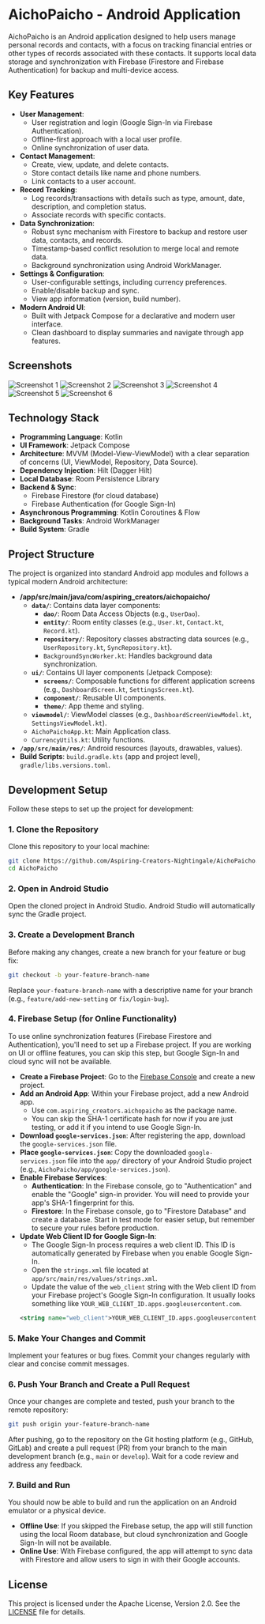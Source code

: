 # AichoPaicho - Android Application

AichoPaicho is an Android application designed to help users manage personal records and contacts, with a focus on tracking financial entries or other types of records associated with these contacts. It supports local data storage and synchronization with Firebase (Firestore and Firebase Authentication) for backup and multi-device access.

## Key Features

*   **User Management**:
    *   User registration and login (Google Sign-In via Firebase Authentication).
    *   Offline-first approach with a local user profile.
    *   Online synchronization of user data.
*   **Contact Management**:
    *   Create, view, update, and delete contacts.
    *   Store contact details like name and phone numbers.
    *   Link contacts to a user account.
*   **Record Tracking**:
    *   Log records/transactions with details such as type, amount, date, description, and completion status.
    *   Associate records with specific contacts.
*   **Data Synchronization**:
    *   Robust sync mechanism with Firestore to backup and restore user data, contacts, and records.
    *   Timestamp-based conflict resolution to merge local and remote data.
    *   Background synchronization using Android WorkManager.
*   **Settings & Configuration**:
    *   User-configurable settings, including currency preferences.
    *   Enable/disable backup and sync.
    *   View app information (version, build number).
*   **Modern Android UI**:
    *   Built with Jetpack Compose for a declarative and modern user interface.
    *   Clean dashboard to display summaries and navigate through app features.

## Screenshots

![Screenshot 1](Pic/app-ui-1.jpeg)
![Screenshot 2](Pic/app-ui-2.jpeg)
![Screenshot 3](Pic/app-ui-3.jpeg)
![Screenshot 4](Pic/app-ui-4.jpeg)
![Screenshot 5](Pic/app-ui-5.jpeg)
![Screenshot 6](Pic/app-ui-6.jpeg)

## Technology Stack

*   **Programming Language**: Kotlin
*   **UI Framework**: Jetpack Compose
*   **Architecture**: MVVM (Model-View-ViewModel) with a clear separation of concerns (UI, ViewModel, Repository, Data Source).
*   **Dependency Injection**: Hilt (Dagger Hilt)
*   **Local Database**: Room Persistence Library
*   **Backend & Sync**:
    *   Firebase Firestore (for cloud database)
    *   Firebase Authentication (for Google Sign-In)
*   **Asynchronous Programming**: Kotlin Coroutines & Flow
*   **Background Tasks**: Android WorkManager
*   **Build System**: Gradle

## Project Structure

The project is organized into standard Android app modules and follows a typical modern Android architecture:

*   **/app/src/main/java/com/aspiring_creators/aichopaicho/**
    *   **`data/`**: Contains data layer components:
        *   **`dao/`**: Room Data Access Objects (e.g., `UserDao`).
        *   **`entity/`**: Room entity classes (e.g., `User.kt`, `Contact.kt`, `Record.kt`).
        *   **`repository/`**: Repository classes abstracting data sources (e.g., `UserRepository.kt`, `SyncRepository.kt`).
        *   `BackgroundSyncWorker.kt`: Handles background data synchronization.
    *   **`ui/`**: Contains UI layer components (Jetpack Compose):
        *   **`screens/`**: Composable functions for different application screens (e.g., `DashboardScreen.kt`, `SettingsScreen.kt`).
        *   **`component/`**: Reusable UI components.
        *   **`theme/`**: App theme and styling.
    *   **`viewmodel/`**: ViewModel classes (e.g., `DashboardScreenViewModel.kt`, `SettingsViewModel.kt`).
    *   `AichoPaichoApp.kt`: Main Application class.
    *   `CurrencyUtils.kt`: Utility functions.
*   **`/app/src/main/res/`**: Android resources (layouts, drawables, values).
*   **Build Scripts**: `build.gradle.kts` (app and project level), `gradle/libs.versions.toml`.

## Development Setup

Follow these steps to set up the project for development:

### 1. Clone the Repository
Clone this repository to your local machine:
```bash
git clone https://github.com/Aspiring-Creators-Nightingale/AichoPaicho.git
cd AichoPaicho
```

### 2. Open in Android Studio
Open the cloned project in Android Studio. Android Studio will automatically sync the Gradle project.

### 3. Create a Development Branch
Before making any changes, create a new branch for your feature or bug fix:
```bash
git checkout -b your-feature-branch-name
```
Replace `your-feature-branch-name` with a descriptive name for your branch (e.g., `feature/add-new-setting` or `fix/login-bug`).

### 4. Firebase Setup (for Online Functionality)
To use online synchronization features (Firebase Firestore and Authentication), you'll need to set up a Firebase project. If you are working on UI or offline features, you can skip this step, but Google Sign-In and cloud sync will not be available.

*   **Create a Firebase Project**: Go to the [Firebase Console](https://console.firebase.google.com/) and create a new project.
*   **Add an Android App**: Within your Firebase project, add a new Android app.
    *   Use `com.aspiring_creators.aichopaicho` as the package name.
    *   You can skip the SHA-1 certificate hash for now if you are just testing, or add it if you intend to use Google Sign-In.
*   **Download `google-services.json`**: After registering the app, download the `google-services.json` file.
*   **Place `google-services.json`**: Copy the downloaded `google-services.json` file into the `app/` directory of your Android Studio project (e.g., `AichoPaicho/app/google-services.json`).
*   **Enable Firebase Services**:
    *   **Authentication**: In the Firebase console, go to "Authentication" and enable the "Google" sign-in provider. You will need to provide your app's SHA-1 fingerprint for this.
    *   **Firestore**: In the Firebase console, go to "Firestore Database" and create a database. Start in test mode for easier setup, but remember to secure your rules before production.
*   **Update Web Client ID for Google Sign-In**:
    *   The Google Sign-In process requires a web client ID. This ID is automatically generated by Firebase when you enable Google Sign-In.
    *   Open the `strings.xml` file located at `app/src/main/res/values/strings.xml`.
    *   Update the value of the `web_client` string with the Web client ID from your Firebase project's Google Sign-In configuration. It usually looks something like `YOUR_WEB_CLIENT_ID.apps.googleusercontent.com`.
    ```xml
    <string name="web_client">YOUR_WEB_CLIENT_ID.apps.googleusercontent.com</string>
    ```

### 5. Make Your Changes and Commit
Implement your features or bug fixes. Commit your changes regularly with clear and concise commit messages.

### 6. Push Your Branch and Create a Pull Request
Once your changes are complete and tested, push your branch to the remote repository:
```bash
git push origin your-feature-branch-name
```
After pushing, go to the repository on the Git hosting platform (e.g., GitHub, GitLab) and create a pull request (PR) from your branch to the main development branch (e.g., `main` or `develop`). Wait for a code review and address any feedback.

### 7. Build and Run
You should now be able to build and run the application on an Android emulator or a physical device.

*   **Offline Use**: If you skipped the Firebase setup, the app will still function using the local Room database, but cloud synchronization and Google Sign-In will not be available.
*   **Online Use**: With Firebase configured, the app will attempt to sync data with Firestore and allow users to sign in with their Google accounts.

## License

This project is licensed under the Apache License, Version 2.0. See the [LICENSE](LICENSE) file for details.
